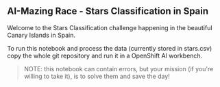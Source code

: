 ## AI-Mazing Race - Stars Classification in Spain

Welcome to the Stars Classification challenge happening in the beautiful Canary Islands in Spain.

To run this notebook and process the data (currently stored in stars.csv) copy the whole git repository and run it in a OpenShift AI workbench.

> NOTE: this notebook can contain errors, but your mission (if you're willing to take it), is to solve them and save the day!